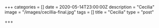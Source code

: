 +++
categories = []
date = 2020-05-14T23:00:00Z
description = "Cecilia"
image = "/images/cecillia-final.jpg"
tags = []
title = "Cecilia"
type = "post"

+++
